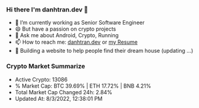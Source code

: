 ### Hi there I'm danhtran.dev 👋

- 🔭 I’m currently working as Senior Software Engineer
- 😄 But have a passion on crypto projects
- 💬 Ask me about Android, Crypto, Running 
- 📫 How to reach me: <a href="https://danhtran.dev" target="_blank">danhtran.dev</a> or <a href="Developer-Resume.pdf" target="_blank">my Resume</a>
- 🌱 Building a website to help people find their dream house (updating ...)

### Crypto Market Summarize
- Active Crypto: 13086
- % Market Cap: BTC 39.69% | ETH 17.72% | BNB 4.21%
- Total Market Cap Changed 24h: 2.84%
- Updated At: 8/3/2022, 12:38:01 PM
